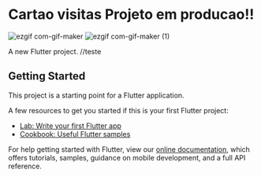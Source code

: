 # Cartao visitas  Projeto em producao!!

![ezgif com-gif-maker](https://user-images.githubusercontent.com/98062365/152303498-b9d9179f-79ab-4dd8-bc14-5f91d2b6d868.gif)
![ezgif com-gif-maker (1)](https://user-images.githubusercontent.com/98062365/152304220-55e74ac9-8656-4c52-9b4f-bf1443f582e1.gif)

A new Flutter project.
//teste
## Getting Started

This project is a starting point for a Flutter application.

A few resources to get you started if this is your first Flutter project:

- [Lab: Write your first Flutter app](https://flutter.dev/docs/get-started/codelab)
- [Cookbook: Useful Flutter samples](https://flutter.dev/docs/cookbook)

For help getting started with Flutter, view our
[online documentation](https://flutter.dev/docs), which offers tutorials,
samples, guidance on mobile development, and a full API reference.
